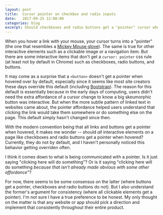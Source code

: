 ```yaml
---
layout: post
title:  Cursor pointer on checkbox and radio inputs
date:   2017-09-25 12:00:00
categories: blog
excerpt: Should checkboxes and radio buttons get a "pointer" cursor when the user hovers them with their mouse? The Chrome default is no, but not everyone agrees.
---
```


When you hover a link with your mouse, your cursor turns into a "pointer" (the one that resembles a [Mickey Mouse glove](https://www.google.com/search?q=mickey+mouse+glove&source=lnms&tbm=isch&sa=X&ved=0ahUKEwi1q6C62cbZAhVr2IMKHQjkBJcQ_AUICigB&biw=1440&bih=780)). The same is true for other interactive elements such as a clickable image or a navigation item. But there are some interactive items that don't get a `cursor: pointer` css rule (at least not by default in Chrome) such as checkboxes, radio buttons, and buttons.

It may come as a surprise that a `<button>` doesn't get a pointer when hovered over by default, especially since it seems like most site creators these days override this default (including [Bootstrap](http://getbootstrap.com/docs/4.0/components/forms/)). The reason for this default is essentially because in the early days of computing, users didn't need the extra affordance of a cursor change to know a big skeumorphic button was interactive. But when the more subtle pattern of linked text in websites came about, the pointer affordance helped users understand that clicking the link would take them somewhere or do something else on the page. This default simply hasn't changed since then.

With the modern convention being that all links and buttons get a pointer when hovered, it makes me wonder -- should *all* interactive elements on a page like checkboxes and radio buttons get a pointer when hovered? Currently, they do not by default, and I haven't personally noticed this behavior getting overriden often.

I think it comes down to what is being communicated with a pointer. Is it just saying "clicking here will do something"? Or is it saying "clicking here will do something *because that isn't already made obvious with some other affordance*"?

For now, there seems to be some consensus on the latter (where buttons get a pointer, checkboxes and radio buttons do not). But I also understand the former's argument for consistency (where all clickable elements get a pointer). I'm not sure I have a true preference to be honest. My only thought on the matter is that any website or app should pick a direction and implement that consistently throughout their entire product.
